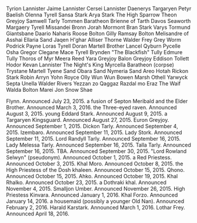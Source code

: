 Tyrion Lannister
Jaime Lannister
Cersei Lannister
Daenerys Targaryen
Petyr Baelish
Olenna Tyrell
Sansa Stark
Arya Stark
The High Sparrow
Theon Greyjoy
Samwell Tarly
Tommen Baratheon
Brienne of Tarth
Davos Seaworth
Margaery Tyrell
Missandei
Bronn
Jorah Mormont
Bran Stark
Varys
Tormund Giantsbane
Daario Naharis
Roose Bolton
Gilly
Ramsay Bolton
Melisandre of Asshai 
Ellaria Sand
Jaqen H'ghar
Alliser Thorne
Walder Frey
Grey Worm
Podrick Payne
Loras Tyrell
Doran Martell
Brother Lancel
Qyburn
Pycelle
Osha
Gregor Clegane
Mace Tyrell
Brynden "The Blackfish" Tully
Edmure Tully
Thoros of Myr
Meera Reed
Yara Greyjoy
Balon Greyjoy
Eddison Tollett
Hodor
Kevan Lannister
The Night's King
Myrcella Baratheon (corpse)
Trystane Martell
Tyene Sand
Obara Sand
Nymeria Sand
Areo Hotah
Rickon Stark
Robin Arryn
Yohn Royce
Olly
Wun Wun
Bowen Marsh
Othell Yarwyck
Septa Unella
Walder Rivers
Yezzan zo Qaggaz
Razdal mo Eraz
The Waif
Walda Bolton
Marei
Jon Snow
Shae

Flynn. Announced July 23, 2015.
a fusion of Septon Meribald and the Elder Brother. Announced March 3, 2016.
the Three-eyed raven. Announced August 3, 2015.
young Eddard Stark. Announced August 9, 2015.
a Targaryen Kingsguard. Announced August 27, 2015.
Euron Greyjoy. Announced September 1, 2015.
Dickon Tarly. Announced September 4, 2015.
Izembaro. Announced September 11, 2015.
Lady Stork. Announced September 11, 2015.
Lord Randyll Tarly. Announced September 16, 2015.
Lady Melessa Tarly. Announced September 16, 2015.
Talla Tarly. Announced September 16, 2015.
TBA. Announced September 30, 2015.
"Lord Rowland Selwyn" (pseudonym). Announced October 1, 2015.
a Red Priestess. Announced October 3, 2015.
Khal Moro. Announced October 8, 2015.
the High Priestess of the Dosh khaleen. Announced October 15, 2015.
Qhono. Announced October 15, 2015.
Ahko. Announced October 19, 2015. 
Khal Rhalko. Announced October 23, 2015.
a Dothraki khal. Announced November 4, 2015.
Smalljon Umber. Announced November 26, 2015.
High Priestess Kinvara. Announced January 1, 2016.
Khal Forzo. Announced January 14, 2016.
a housemaid (possibly a younger Old Nan). Announced February 2, 2016.
Harald Karstark. Announced March 1, 2016.
Lothar Frey. Announced April 18, 2016.